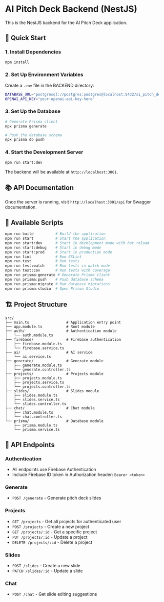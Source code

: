 # AI Pitch Deck Backend (NestJS)

This is the NestJS backend for the AI Pitch Deck application.

## 🚀 Quick Start

### 1. Install Dependencies
```bash
npm install
```

### 2. Set Up Environment Variables
Create a `.env` file in the BACKEND directory:
```bash
DATABASE_URL="postgresql://postgres:postgres@localhost:5432/ai_pitch_deck"
OPENAI_API_KEY="your-openai-api-key-here"
```

### 3. Set Up the Database
```bash
# Generate Prisma client
npx prisma generate

# Push the database schema
npx prisma db push
```

### 4. Start the Development Server
```bash
npm run start:dev
```

The backend will be available at `http://localhost:3001`.

## 📚 API Documentation

Once the server is running, visit `http://localhost:3001/api` for Swagger documentation.

## 🔧 Available Scripts

```bash
npm run build          # Build the application
npm run start          # Start the application
npm run start:dev      # Start in development mode with hot reload
npm run start:debug    # Start in debug mode
npm run start:prod     # Start in production mode
npm run lint           # Run ESLint
npm run test           # Run tests
npm run test:watch     # Run tests in watch mode
npm run test:cov       # Run tests with coverage
npm run prisma:generate # Generate Prisma client
npm run prisma:push    # Push database schema
npm run prisma:migrate # Run database migrations
npm run prisma:studio  # Open Prisma Studio
```

## 🏗️ Project Structure

```
src/
├── main.ts                 # Application entry point
├── app.module.ts           # Root module
├── auth/                   # Authentication module
│   └── auth.module.ts
├── firebase/               # Firebase authentication
│   ├── firebase.module.ts
│   └── firebase.service.ts
├── ai/                     # AI service
│   └── ai.service.ts
├── generate/               # Generate module
│   ├── generate.module.ts
│   └── generate.controller.ts
├── projects/               # Projects module
│   ├── projects.module.ts
│   ├── projects.service.ts
│   └── projects.controller.ts
├── slides/                 # Slides module
│   ├── slides.module.ts
│   ├── slides.service.ts
│   └── slides.controller.ts
├── chat/                   # Chat module
│   ├── chat.module.ts
│   └── chat.controller.ts
└── prisma/                 # Database module
    ├── prisma.module.ts
    └── prisma.service.ts
```

## 🔌 API Endpoints

### Authentication
- All endpoints use Firebase Authentication
- Include Firebase ID token in Authorization header: `Bearer <token>`

### Generate
- `POST /generate` - Generate pitch deck slides

### Projects
- `GET /projects` - Get all projects for authenticated user
- `POST /projects` - Create a new project
- `GET /projects/:id` - Get a specific project
- `PUT /projects/:id` - Update a project
- `DELETE /projects/:id` - Delete a project

### Slides
- `POST /slides` - Create a new slide
- `PATCH /slides/:id` - Update a slide

### Chat
- `POST /chat` - Get slide editing suggestions 